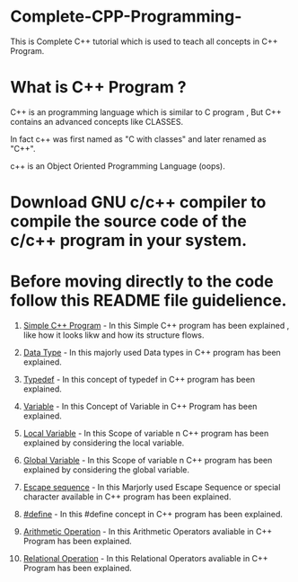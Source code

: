 # Complete-CPP-Programming-
This is Complete C++ tutorial which is used to teach all concepts in C++ Program.

# What is C++ Program ?

C++ is an programming language which is similar to C program , But C++ contains an advanced concepts like CLASSES.

In fact c++ was first named as "C with classes" and later renamed as "C++".

c++ is an Object Oriented Programming Language (oops).

# Download GNU c/c++ compiler to compile the source code of the c/c++ program in your system.

# Before moving directly to the code follow this README file guidelience.

1. [Simple C++ Program](https://github.com/maayon2521/Tutorial-on-CPlusPlus-/blob/master/Simple%20C%2B%2B%20Program.cpp) - In this Simple C++ program has been explained , like how it looks likw and how its structure flows. 

2. [Data Type](https://github.com/maayon2521/Tutorial-on-CPlusPlus-/blob/master/Data%20Types.cpp) - In this majorly used Data types in C++ program has been explained.

3. [Typedef](https://github.com/maayon2521/Tutorial-on-CPlusPlus-/blob/master/Typedef.cpp) - In this concept of typedef in C++ program has been explained.

4. [Variable](https://github.com/maayon2521/Tutorial-on-CPlusPlus-/blob/master/Variable.cpp) - In this Concept of Variable in C++ Program has been explained.

5. [Local Variable](https://github.com/maayon2521/Tutorial-on-CPlusPlus-/blob/master/Local%20Variable.cpp) - In this Scope of variable n C++ program has been explained by considering the local variable.

6. [Global Variable](https://github.com/maayon2521/Tutorial-on-CPlusPlus-/blob/master/Global%20Variable.cpp) - In this Scope of variable n C++ program has been explained by considering the global variable.

7. [Escape sequence](https://github.com/maayon2521/Tutorial-on-CPlusPlus-/blob/master/Escape%20Sequence.cpp) - In this Marjorly used Escape Sequence or special character available in C++ program has been explained.

8. [#define](https://github.com/maayon2521/Tutorial-on-CPlusPlus-/blob/master/%23define.cpp) - In this #define concept in C++ program has been explained. 

9. [Arithmetic Operation](https://github.com/maayon2521/Tutorial-on-CPlusPlus-/blob/master/Arithmetic%20Operation.cpp) - In this Arithmetic Operators avaliable in C++ Program has been explained.

10. [Relational Operation](https://github.com/maayon2521/Tutorial-on-CPlusPlus-/blob/master/Relational%20Operation.cpp) - In this Relational Operators avaliable in C++ Program has been explained.
